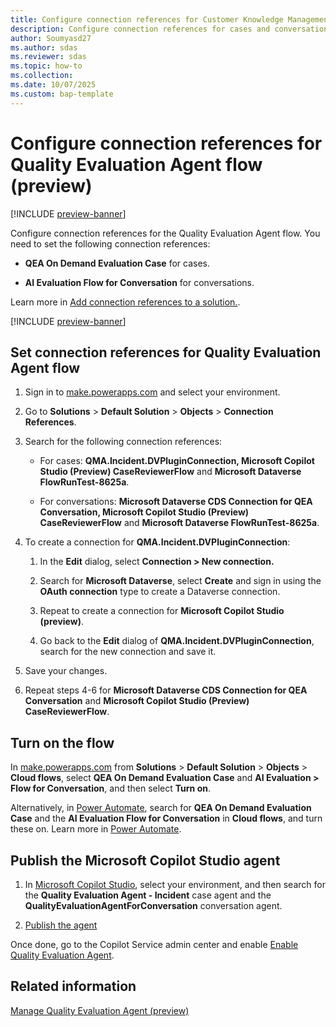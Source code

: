 ```yaml
---
title: Configure connection references for Customer Knowledge Management Agent flow (preview)
description: Configure connection references for cases and conversations in the Quality Evaluation Agent flow. Follow these steps to get started.
author: Soumyasd27
ms.author: sdas
ms.reviewer: sdas
ms.topic: how-to
ms.collection: 
ms.date: 10/07/2025
ms.custom: bap-template
---
```


# Configure connection references for Quality Evaluation Agent flow (preview)

[!INCLUDE [preview-banner](~/../shared-content/shared/preview-includes/preview-banner.md)]

Configure connection references for the Quality Evaluation Agent flow. You need to set the following connection references:

- **QEA On Demand Evaluation Case** for cases.

- **AI Evaluation Flow for Conversation** for conversations.

Learn more in [Add connection references to a solution.](/power-apps/maker/data-platform/create-connection-reference#add-connection-references-to-a-solution).

[!INCLUDE [preview-banner](~/../shared-content/shared/preview-includes/preview-note-d365.md)]

## Set connection references for Quality Evaluation Agent flow

1. Sign in to [make.powerapps.com](https://make.powerapps.com) and select your environment.

1. Go to **Solutions** > **Default Solution** > **Objects** > **Connection References**.

1. Search for the following connection references:

    - For cases: **QMA.Incident.DVPluginConnection, Microsoft Copilot Studio (Preview) CaseReviewerFlow** and **Microsoft Dataverse FlowRunTest-8625a**.
    
    - For conversations: **Microsoft Dataverse CDS Connection for QEA Conversation, Microsoft Copilot Studio (Preview) CaseReviewerFlow** and **Microsoft Dataverse FlowRunTest-8625a**.

1. To create a connection for **QMA.Incident.DVPluginConnection**:

    1.  In the **Edit** dialog, select **Connection > New connection.**

    2.  Search for **Microsoft Dataverse**, select **Create** and sign in using the **OAuth connection** type to create a Dataverse connection.

    3.  Repeat to create a connection for **Microsoft Copilot Studio (preview)**.

    4.  Go back to the **Edit** dialog of **QMA.Incident.DVPluginConnection**, search for the new connection and save it.

1. Save your changes.

1. Repeat steps 4-6 for **Microsoft Dataverse CDS Connection for QEA Conversation** and **Microsoft Copilot Studio (Preview) CaseReviewerFlow**.

## Turn on the flow

In [make.powerapps.com](https://make.powerapps.com) from **Solutions** > **Default Solution** > **Objects** > **Cloud flows**, select **QEA On Demand Evaluation Case** and **AI Evaluation > Flow for Conversation**, and then select **Turn on**.

Alternatively, in [Power Automate](https://powerautomate.microsoft.com), search for **QEA On Demand Evaluation Case** and the **AI Evaluation Flow for Conversation** in **Cloud flows**, and turn these on. Learn more in [Power Automate](/power-automate/overview-cloud#find-your-flows-easily).

## Publish the Microsoft Copilot Studio agent

1.  In [Microsoft Copilot Studio](https://copilotstudio.microsoft.com/), select your environment, and then search for the **Quality Evaluation Agent - Incident** case agent and the **QualityEvaluationAgentForConversation** conversation agent.

2. [Publish the agent](/microsoft-copilot-studio/publication-fundamentals-publish-channels?tabs=web)

Once done, go to the Copilot Service admin center and enable [Enable Quality Evaluation Agent](manage-quality-evaluation-agent.md#enable-quality-evaluation-agent).

## Related information

[Manage Quality Evaluation Agent (preview)](manage-quality-evaluation-agent.md#manage-quality-evaluation-agent-preview)
